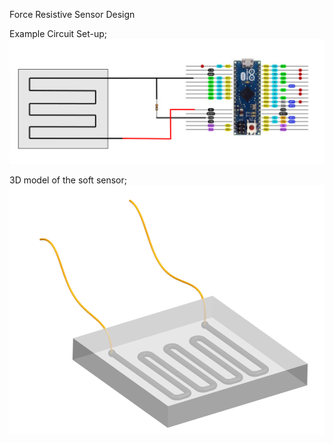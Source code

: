 Force Resistive Sensor Design



Example Circuit Set-up;
![](Images/Circuit.PNG)


3D model of the soft sensor;
![](Images/Model.PNG)
